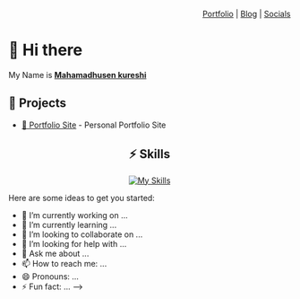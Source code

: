 <div align="right">

[Portfolio](https://mahamadhusen-kureshi.web.app/) | [Blog](https://mahamadhusen-kureshi.web.app/) | [Socials](https://mahamadhusen-kureshi.web.app/)

</div>

# 👋 Hi there 

My Name is [**Mahamadhusen kureshi**](https://mahamadhusen-kureshi.web.app/)
  


## 🚧 Projects

- [👀 Portfolio Site](https://mahamadhusen-kureshi.web.app/) - Personal Portfolio Site


<div align="center">

## ⚡️ Skills

[![My Skills](https://skillicons.dev/icons?i=js,ts,react,vite,nextjs,python,html,css,sass,md,react,git,github,vscode,figma,xd)](https://skillicons.dev)

</div>



Here are some ideas to get you started:

- 🔭 I’m currently working on ...
- 🌱 I’m currently learning ...
- 👯 I’m looking to collaborate on ...
- 🤔 I’m looking for help with ...
- 💬 Ask me about ...
- 📫 How to reach me: ...
- 😄 Pronouns: ...
- ⚡ Fun fact: ...
  -->
